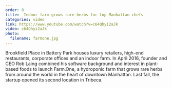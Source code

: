 ```yaml
---
order: 8
title:  Indoor farm grows rare herbs for top Manhattan chefs
categories: video
link: https://www.youtube.com/watch?v=c64Qhyi2aJk
video: c64Qhyi2aJk
photo:
  filename: farmone.jpg
---
```


Brookfield Place in Battery Park houses luxury retailers, high-end restaurants, corporate offices and an indoor farm. In April 2016, founder and CEO Rob Laing combined his software background and interest in plant-based foods to launch Farm.One, a hydroponic farm that grows rare herbs from around the world in the heart of downtown Manhattan. Last fall, the startup opened its second location in Tribeca.